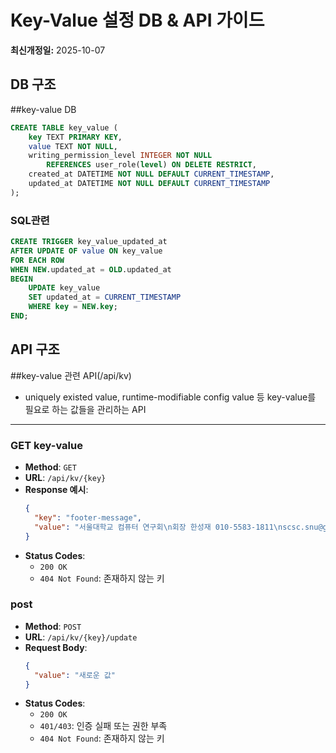 # Key-Value 설정 DB & API 가이드
**최신개정일:** 2025-10-07

## DB 구조

##key-value DB
```sql
CREATE TABLE key_value (
    key TEXT PRIMARY KEY,
    value TEXT NOT NULL,
    writing_permission_level INTEGER NOT NULL
        REFERENCES user_role(level) ON DELETE RESTRICT,
    created_at DATETIME NOT NULL DEFAULT CURRENT_TIMESTAMP,
    updated_at DATETIME NOT NULL DEFAULT CURRENT_TIMESTAMP
);
```
### SQL관련

```sql
CREATE TRIGGER key_value_updated_at
AFTER UPDATE OF value ON key_value
FOR EACH ROW
WHEN NEW.updated_at = OLD.updated_at
BEGIN
    UPDATE key_value
    SET updated_at = CURRENT_TIMESTAMP
    WHERE key = NEW.key;
END;
```

## API 구조

##key-value 관련 API(/api/kv)

- uniquely existed value, runtime-modifiable config value 등 key-value를 필요로 하는 값들을 관리하는 API

---

### GET key-value

- **Method**: `GET`
- **URL**: `/api/kv/{key}`
- **Response 예시**:
  ```json
  {
    "key": "footer-message",
    "value": "서울대학교 컴퓨터 연구회\n회장 한성재 010-5583-1811\nscsc.snu@gmail.com"
  }
  ```
- **Status Codes**:
  - `200 OK`
  - `404 Not Found`: 존재하지 않는 키

### post 
- **Method**: `POST`
- **URL**: `/api/kv/{key}/update`
- **Request Body**:
  ```json
  {
    "value": "새로운 값"
  }
  ```
- **Status Codes**:
  - `200 OK`
  - `401/403`: 인증 실패 또는 권한 부족
  - `404 Not Found`: 존재하지 않는 키
